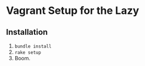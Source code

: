 Vagrant Setup for the Lazy
==========================

Installation
------------

1. `bundle install`
2. `rake setup`
3. Boom.
